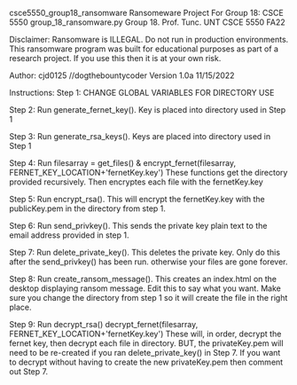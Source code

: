 csce5550_group18_ransomware
Ransomeware Project For Group 18: CSCE 5550
group_18_ransomware.py
Group 18.  Prof. Tunc.        UNT
CSCE 5550 FA22

 Disclaimer: Ransomware is ILLEGAL. Do not run in production environments.
 This ransomware program was built for educational purposes as part of a research project. If you use
 this then it is at your own risk.

 Author: cjd0125 //dogthebountycoder
 Version 1.0a 11/15/2022

 Instructions:
 Step 1: CHANGE GLOBAL VARIABLES FOR DIRECTORY USE

 Step 2: Run generate_fernet_key(). Key is placed into directory used in Step 1

 Step 3: Run generate_rsa_keys(). Keys are placed into directory used in Step 1

 Step 4: Run filesarray = get_files() &
 encrypt_fernet(filesarray, FERNET_KEY_LOCATION+'fernetKey.key')
 These functions get the directory provided recursively. Then encryptes each file with the fernetKey.key

 Step 5: Run encrypt_rsa(). This will encrypt the fernetKey.key with the publicKey.pem in the directory from step 1.

 Step 6: Run send_privkey(). This sends the private key plain text to the email address provided in step 1.

 Step 7: Run delete_private_key(). This deletes the private key. Only do this after the send_privkey() has been run.
 otherwise your files are gone forever.

 Step 8: Run create_ransom_message(). This creates an index.html on the desktop displaying ransom message. Edit this to
 say what you want. Make sure you change the directory from step 1 so it will create the file in the right place.

 Step 9: Run decrypt_rsa()
 decrypt_fernet(filesarray, FERNET_KEY_LOCATION+'fernetKey.key')
 These will, in order, decrypt the fernet key, then decrypt each file in directory. BUT, the privateKey.pem will
 need to be re-created if you ran delete_private_key() in Step 7. If you want to decrypt without having to create
 the new privateKey.pem then comment out Step 7.
